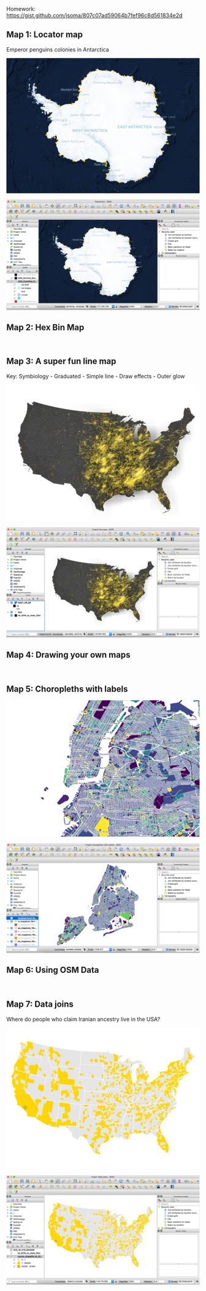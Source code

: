 Homework:
https://gist.github.com/jsoma/807c07ad59064b7fef96c8d561834e2d

## Map 1: Locator map

Emperor penguins colonies in Antarctica

![](https://github.com/adrianblanco/foundations-2018/blob/master/12-homework/map1.png)

![](https://github.com/adrianblanco/foundations-2018/blob/master/12-homework/map1-qgis.png)

## Map 2: Hex Bin Map

![]()

## Map 3: A super fun line map

Key: Symbiology - Graduated - Simple line - Draw effects - Outer glow

![](https://github.com/adrianblanco/foundations-2018/blob/master/12-homework/map3.png)

![](https://github.com/adrianblanco/foundations-2018/blob/master/12-homework/map3-qgis.png)

## Map 4: Drawing your own maps

![]()

## Map 5: Choropleths with labels

![](https://github.com/adrianblanco/foundations-2018/blob/master/12-homework/map5.png)

![](https://github.com/adrianblanco/foundations-2018/blob/master/12-homework/map5-qgis.png)

## Map 6: Using OSM Data

![]()

## Map 7: Data joins

Where do people who claim Iranian ancestry live in the USA?

![](https://github.com/adrianblanco/foundations-2018/blob/master/12-homework/map7.png)

![](https://github.com/adrianblanco/foundations-2018/blob/master/12-homework/map7-qgis.png)
